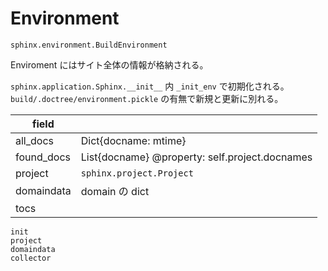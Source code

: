 # Environment

`sphinx.environment.BuildEnvironment`

Enviroment にはサイト全体の情報が格納される。

`sphinx.application.Sphinx.__init__` 内 `_init_env` で初期化される。
`build/.doctree/environment.pickle` の有無で新規と更新に別れる。

| field      |                                                |
| ---------- | ---------------------------------------------- |
| all_docs   | Dict{docname: mtime}                           |
| found_docs | List{docname} @property: self.project.docnames |
| project    | `sphinx.project.Project`                       |
| domaindata | domain の dict                                 |
| tocs       |

```{toctree}
init
project
domaindata
collector
```

